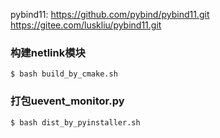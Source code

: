 pybind11:
https://github.com/pybind/pybind11.git
https://gitee.com/luskliu/pybind11.git


### 构建netlink模块

```
$ bash build_by_cmake.sh
```

### 打包uevent_monitor.py

```
$ bash dist_by_pyinstaller.sh
```
